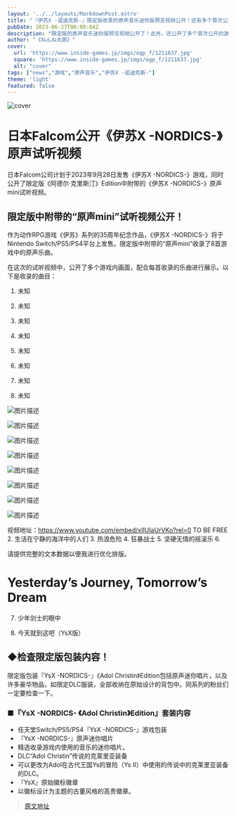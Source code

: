 ```yaml
---
layout: '../../layouts/MarkdownPost.astro'
title: "『伊苏X -诺迪克斯-』限定版收录的原声音乐迷你版预览视频公开！还有多个首次公开的游戏画面"  
pubDate: 2023-06-27T06:00:04Z
description: "限定版的原声音乐迷你版预览视频公开了！此外，还公开了多个首次公开的游戏画面。"
author: "《ねんね太郎》"
cover:
  url: 'https://www.inside-games.jp/imgs/ogp_f/1211637.jpg'
  square: 'https://www.inside-games.jp/imgs/ogp_f/1211637.jpg'
  alt: "cover"
tags: ["news","游戏","原声音乐","伊苏X -诺迪克斯-"]
theme: 'light'
featured: false
---
```

![cover](https://www.inside-games.jp/imgs/ogp_f/1211637.jpg)

# 日本Falcom公开《伊苏X -NORDICS-》原声试听视频

日本Falcom公司计划于2023年9月28日发售《伊苏X -NORDICS-》游戏，同时公开了限定版《阿德尔·克里斯汀》Edition中附带的《伊苏X -NORDICS-》原声mini试听视频。

## 限定版中附带的“原声mini”试听视频公开！

作为动作RPG游戏《伊苏》系列的35周年纪念作品，《伊苏X -NORDICS-》将于Nintendo Switch/PS5/PS4平台上发售。限定版中附带的“原声mini”收录了8首游戏中的原声乐曲。

在这次的试听视频中，公开了多个游戏内画面，配合每首收录的乐曲进行展示。以下是收录的曲目：

1. 未知

2. 未知

3. 未知

4. 未知

5. 未知

6. 未知

7. 未知

8. 未知

![图片描述](https://www.inside-games.jp/imgs/zoom/1211637.jpg)

![图片描述](https://www.inside-games.jp/imgs/zoom/1211638.jpg)

![图片描述](https://www.inside-games.jp/imgs/zoom/1211639.jpg)

![图片描述](https://www.inside-games.jp/imgs/zoom/1211640.jpg)

![图片描述](https://www.inside-games.jp/imgs/zoom/1211641.jpg)

![图片描述](https://www.inside-games.jp/imgs/zoom/1211642.jpg)

![图片描述](https://www.inside-games.jp/imgs/zoom/1211643.jpg)

![图片描述](https://www.inside-games.jp/imgs/zoom/1211644.jpg)

视频地址：https://www.youtube.com/embed/xIIUIaUrVKo?rel=0
TO BE FREE
2. 生活在宁静的海洋中的人们
3. 热浪危险
4. 狂暴战士
5. 坚硬无情的摇滚乐
6. 

请提供完整的文本数据以便我进行优化排版。
# Yesterday’s Journey, Tomorrow’s Dream

7. 少年剑士的眼中

8. 今天就到这吧（YsX版）

## ◆检查限定版包装内容！

限定版包装『YsX -NORDICS-』《Adol Christin》Edition包括原声迷你唱片，以及许多豪华物品，如限定DLC服装，全部收纳在原始设计的背包中。同系列的粉丝们一定要检查一下。

### ■『YsX -NORDICS- 《Adol Christin》Edition』套装内容

- 任天堂Switch/PS5/PS4『YsX -NORDICS-』游戏包装
- 『YsX -NORDICS-』原声迷你唱片
- 精选收录游戏内使用的音乐的迷你唱片。
- DLC“Adol Christin”传说的克莱里亚装备
- 可以更改为Adol在古代王国Ys的冒险（Ys II）中使用的传说中的克莱里亚装备的DLC。
- 『YsX』原始徽标徽章
- 以徽标设计为主题的古董风格的高贵徽章。

>[原文地址](https://www.inside-games.jp/article/2023/06/27/146834.html)  